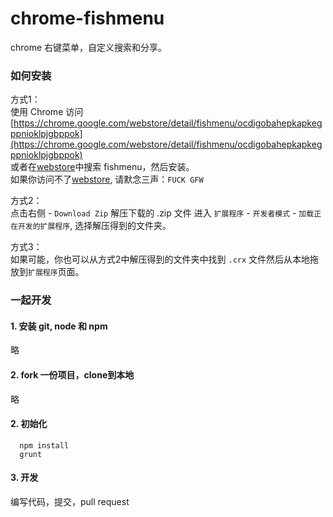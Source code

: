 chrome-fishmenu
===============

chrome 右键菜单，自定义搜索和分享。

### 如何安装
方式1：  
使用 Chrome 访问[https://chrome.google.com/webstore/detail/fishmenu/ocdigobahepkapkegppnioklpjgbppok](https://chrome.google.com/webstore/detail/fishmenu/ocdigobahepkapkegppnioklpjgbppok)   
或者在[webstore](https://chrome.google.com/webstore)中搜索 fishmenu，然后安装。   
如果你访问不了[webstore](https://chrome.google.com/webstore), 请默念三声：`FUCK GFW`

方式2：  
点击右侧 - `Download Zip`
解压下载的 .zip 文件
进入 `扩展程序` - `开发者模式` - `加载正在开发的扩展程序`, 选择解压得到的文件夹。

方式3：  
如果可能，你也可以从方式2中解压得到的文件夹中找到 `.crx` 文件然后从本地拖放到`扩展程序`页面。


### 一起开发

#### 1. 安装 git, node 和 npm
略
#### 2. fork 一份项目，clone到本地
略
#### 2. 初始化
```
  npm install  
  grunt
```
#### 3. 开发
编写代码，提交，pull request